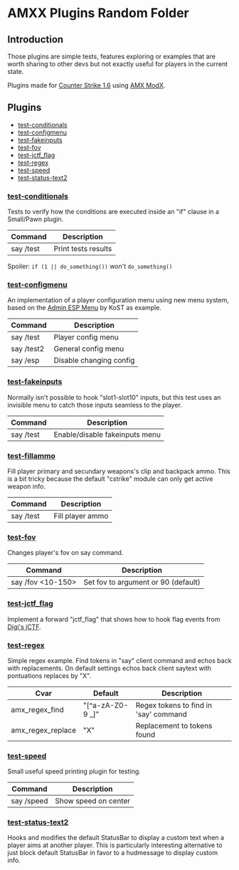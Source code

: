 # AMXX Plugins Random Folder

## Introduction

Those plugins are simple tests, features exploring or examples that are worth sharing to other devs but not exactly useful for players in the current state.

Plugins made for [Counter Strike 1.6](https://store.steampowered.com/app/10/CounterStrike/) using [AMX ModX](https://github.com/alliedmodders/amxmodx).

## Plugins

* [test-conditionals](#test-conditionals) 
* [test-configmenu](#test-configmenu) 
* [test-fakeinputs](#test-fakeinputs) 
* [test-fov](#test-fov) 
* [test-jctf_flag](#test-jctf_flag) 
* [test-regex](#test-regex) 
* [test-speed](#test-speed) 
* [test-status-text2](#test-status-text2)

### [test-conditionals](./test-conditionals.sma)

Tests to verify how the conditions are executed inside an "if" clause in a Small/Pawn plugin. 

| Command | Description |
| --- | --- |
|say /test | Print tests results |


Spoiler: ```if (1 || do_something())``` won't ```do_something()```

### [test-configmenu](./test-configmenu.sma)

An implementation of a player configuration menu using new menu system, based on the [Admin ESP Menu](https://forums.alliedmods.net/showthread.php?t=23691) by KoST as example.

| Command | Description |
| --- | --- |
|say /test | Player config menu |
|say /test2 | General config menu |
|say /esp | Disable changing config |

### [test-fakeinputs](./test-fakeinputs.sma)

Normally isn't possible to hook "slot1-slot10" inputs, but this test uses an invisible menu to catch those inputs seamless to the player.

| Command | Description |
| --- | --- |
|say /test | Enable/disable fakeinputs menu |

### [test-fillammo](./test-fillammo.sma)

Fill player primary and secundary weapons's clip and backpack ammo. This is a bit tricky because the default "cstrike" module can only get active weapon info.

| Command | Description |
| --- | --- |
|say /test | Fill player ammo |

### [test-fov](./test-fov.sma)

Changes player's fov on say command.

| Command | Description |
| --- | --- |
|say /fov <10-150> | Set fov to argument or 90 (default) |

### [test-jctf_flag](./test-jctf_flag.sma)

Implement a forward "jctf_flag" that shows how to hook flag events from [Digi's jCTF](https://github.com/OsweRRR/jCTF-by-Digi). 

### [test-regex](./test-regex.sma)

Simple regex example. Find tokens in "say" client command and echos back with replacements. On default settings echos back client saytext with pontuations replaces by "X".

| Cvar | Default | Description |
| --- | --- | --- |
| amx_regex_find | "\[^a-zA-Z0-9 _\]" | Regex tokens to find in 'say' command |
| amx_regex_replace | "X" | Replacement to tokens found |

### [test-speed](./test-speed.sma)

Small useful speed printing plugin for testing.

| Command | Description |
| --- | --- |
|say /speed | Show speed on center |

### [test-status-text2](./test-status-text2.sma)

Hooks and modifies the default StatusBar to display a custom text when a player aims at another player. This is particularly interesting alternative to just block default StatusBar in favor to a hudmessage to display custom info.